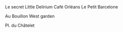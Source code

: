 



Le secret
Little Delirium Café Orléans
Le Petit Barcelone




Au Bouillon
West garden




Pl. du Châtelet
